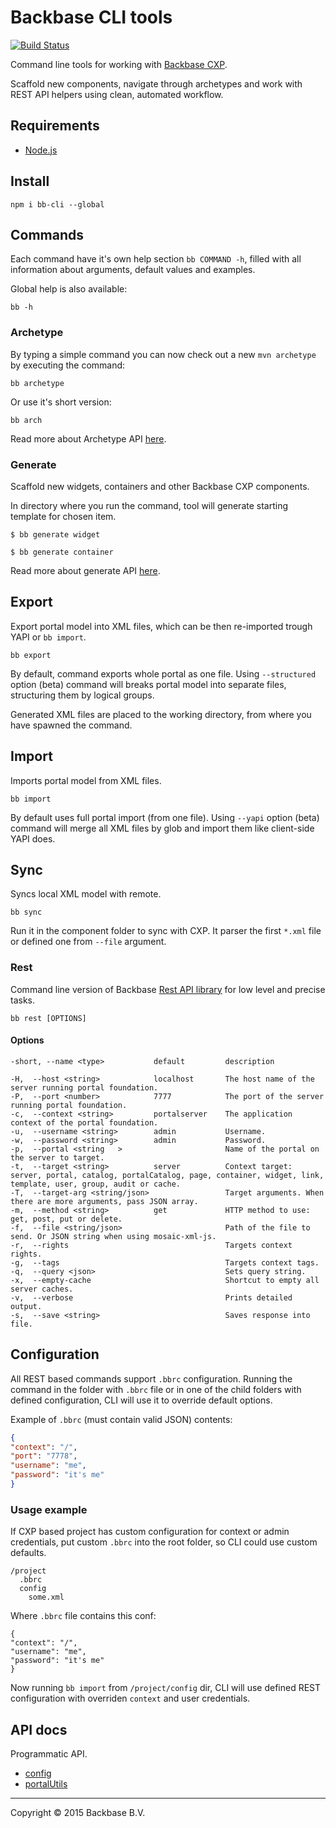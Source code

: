 Backbase CLI tools
===================

[![Build Status](https://travis-ci.org/Backbase/bb-cli.svg)](https://travis-ci.org/Backbase/bb-cli)

Command line tools for working with [Backbase CXP](http://backbase.com).

Scaffold new components, navigate through archetypes and work with REST API helpers using clean, automated workflow.

## Requirements
- [Node.js](http://nodejs.org/)

## Install

``` shell
npm i bb-cli --global
```

## Commands

Each command have it's own help section `bb COMMAND -h`, filled with all information about arguments, default values and examples.

Global help is also available:

```
bb -h
```

### Archetype

By typing a simple command you can now check out a new `mvn archetype` by executing the command:

```
bb archetype
```

Or use it's short version:

```
bb arch
```

Read more about Archetype API [here](/docs/archetype.md).

### Generate

Scaffold new widgets, containers and other Backbase CXP components.

In directory where you run the command, tool will generate starting template for chosen item.

``` shell
$ bb generate widget
```

``` shell
$ bb generate container
```

Read more about generate API [here](/docs/generate.md).

## Export

Export portal model into XML files, which can be then re-imported trough YAPI or `bb import`.

```
bb export
```

By default, command exports whole portal as one file. Using `--structured` option (beta) command will breaks portal model into separate files, structuring them by logical groups.

Generated XML files are placed to the working directory, from where you have spawned the command.

## Import

Imports portal model from XML files.

```
bb import
```

By default uses full portal import (from one file). Using `--yapi` option (beta) command will merge all XML files by glob and import them like client-side YAPI does.

## Sync

Syncs local XML model with remote.

```
bb sync
```

Run it in the component folder to sync with CXP. It parser the first `*.xml` file or defined one from `--file` argument.

### Rest

Command line version of Backbase [Rest API library](https://github.com/Backbase/mosaic-rest-js) for low level and precise tasks.

```
bb rest [OPTIONS]
```

#### Options

```
-short, --name <type>           default         description

-H,  --host <string>		    localhost	    The host name of the server running portal foundation.
-P,  --port <number>		    7777		    The port of the server running portal foundation.
-c,  --context <string>		    portalserver	The application context of the portal foundation.
-u,  --username <string>		admin   		Username.
-w,  --password <string>		admin	    	Password.
-p,  --portal <string   >				        Name of the portal on the server to target.
-t,  --target <string>		    server		    Context target: server, portal, catalog, portalCatalog, page, container, widget, link, template, user, group, audit or cache.
-T,  --target-arg <string/json>			        Target arguments. When there are more arguments, pass JSON array.
-m,  --method <string>		    get		        HTTP method to use: get, post, put or delete.
-f,  --file <string/json>				        Path of the file to send. Or JSON string when using mosaic-xml-js.
-r,  --rights					                Targets context rights.
-g,  --tags					                    Targets context tags.
-q,  --query <json>				                Sets query string.
-x,  --empty-cache				                Shortcut to empty all server caches.
-v,  --verbose					                Prints detailed output.
-s,  --save <string>				            Saves response into file.
```

## Configuration

All REST based commands support `.bbrc` configuration. Running the command in the folder with `.bbrc` file or in one of the child folders with defined configuration, CLI will use it to override default options.

Example of `.bbrc` (must contain valid JSON) contents:

```json
{
"context": "/",
"port": "7778",
"username": "me",
"password": "it's me"
}
```

### Usage example

If CXP based project has custom configuration for context or admin credentials, put custom `.bbrc` into the root folder, so CLI could use custom defaults.

```
/project
  .bbrc
  config
    some.xml
```

Where `.bbrc` file contains this conf:

```
{
"context": "/",
"username": "me",
"password": "it's me"
}
```

Now running `bb import` from `/project/config` dir, CLI will use defined REST configuration with overriden `context` and user credentials.


## API docs

Programmatic API.

* [config](/docs/lib.config.md)
* [portalUtils](/docs/lib.portalUtils.md)

___

Copyright © 2015 Backbase B.V.
